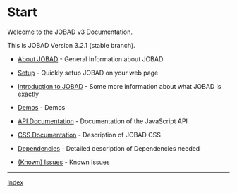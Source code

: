 # Start

Welcome to the JOBAD v3 Documentation. 

This is JOBAD Version 3.2.1 (stable branch). 

* [About JOBAD](about.md) - General Information about JOBAD
* [Setup](intro/setup.md) - Quickly setup JOBAD on your web page
* [Introduction to JOBAD](intro/index.md) - Some more information about what JOBAD is exactly
* [Demos](demos.md) - Demos
* [API Documentation](api/index.md) - Documentation of the JavaScript API
* [CSS Documentation](css.md) - Description of JOBAD CSS
* [Dependencies](deps.md) - Detailed description of Dependencies needed

* [(Known) Issues](issues.md) - Known Issues

---
[Index](sitemap.md)